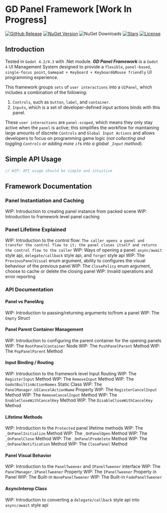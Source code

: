 # GD Panel Framework [Work In Progress]

[![GitHub Release](https://img.shields.io/github/v/release/Delsin-Yu/GDPanelFramework)](https://github.com/Delsin-Yu/GDPanelFramework/releases/Latest) [![NuGet Version](https://img.shields.io/nuget/v/GDPanelFramework)](https://www.nuget.org/packages/GDPanelFramework) ![NuGet Downloads](https://img.shields.io/nuget/dt/GDPanelFramework) [![Stars](https://img.shields.io/github/stars/Delsin-Yu/GDPanelFramework?color=brightgreen)](https://github.com/Delsin-Yu/GDPanelFramework/stargazers) [![License](https://img.shields.io/badge/license-MIT-blue.svg)](https://github.com/Delsin-Yu/GDPanelFramework/blob/main/LICENSE)

## Introduction

Tested in `Godot 4.2/4.3` with .Net module.
***GD Panel Framework*** is a `Godot 4` UI Management System designed to provide a `flexible`, `panel-based`, `single-focus point`, `Gamepad + Keyboard + Keyboard&Mouse friendly` UI programming experience.

This framework groups `sets` of `user interactions` into a `UIPanel`, which includes a combination of the following:

1. `Controls`, such as `button`, `label`, and `container`.
2. `Inputs`, which is a set of developer-defined input actions binds with this panel.

These `user interactions` are `panel-scoped`, which means they only stay active when the `panel` is active; this simplifies the workflow for maintaining large amounts of discrete `Controls` and `Global Input Actions` and allows developers to focus on programming game logic (*not collecting and toggling `Controls` or adding more `if`s into a global `_Input` method*).

## Simple API Usage

```csharp
// WIP: API usage should be simple and intuitive
```

## Framework Documentation

### Panel Instantiation and Caching

WIP: Introduction to creating panel instance from packed scene
WIP: Introduction to framework level panel caching

### Panel Lifetime Explained

WIP: Introduction to the control flow: `The caller opens a panel and transfer the control flow to it; the panel closes itself and returns the control flow to the caller`
WIP: Ways of opening a panel: `async/await` style api, `delegate/callback` style api, and `forget` style api
WIP: The `PreviousPanelVisual` enum argument, ability to configures the visual behaviour of the previous panel
WIP: The `ClosePolicy` enum argument, choose to cache or delete the closing panel
WIP: Invalid operations and error reporting

### API Documentation

#### Panel vs PanelArg

WIP: Introduction to passing/returning arguments to/from a panel
WIP: The `Empty` Struct

#### Panel Parent Container Management

WIP: Introduction to configuring the parent container for the opening panels
WIP: The `RootPanelContainer` Node
WIP: The `PushPanelParent` Method
WIP: The `PopPanelParent` Method

#### Input Binding / Routing

WIP: Introduction to the framework level Input Routing
WIP: The `RegisterInput` Method
WIP: The `RemoveInput` Method
WIP: The `GodotBuiltinActionNames` Static Class
WIP: The `PanelManager.UICancelActionName` Property
WIP: The `RegisterCancelInput` Method
WIP: The `RemoveCancelInput` Method
WIP: The `EnableCloseWithCancelKey` Method
WIP: The `DisableCloseWithCancelKey` Method

#### Lifetime Methods

WIP: Introduction to the `Protected` panel lifetime methods
WIP: The `_OnPanelInitialize` Method
WIP: The `_OnPanelOpen` Method
WIP: The `_OnPanelClose` Method
WIP: The `_OnPanelPredelete` Method
WIP: The `_OnPanelNotification` Method
WIP: The `ClosePanel` Method

#### Panel Visual Behavior

WIP: Introduction to the `PanelTweener` and `IPanelTweener` interface
WIP: The `PanelManager.IPanelTweener` Property
WIP: The `IPanelTweener` Property in Panel
WIP: The Built-in `NonePanelTweener`
WIP: The Built-in `FadePanelTweener`

#### AsyncInterop Class

WIP: Introduction to converting a `delegate/callback` style api into `async/await` style api
